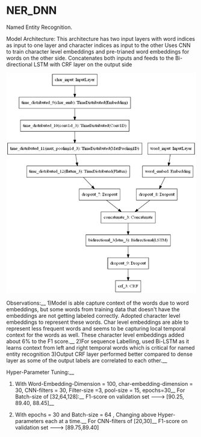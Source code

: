 # NER_DNN

Named Entity Recognition.

Model Architecture:
This architecture has two input layers with word indices as input to one layer and character indices as input to the other
Uses CNN to train character level embeddings and pre-trianed word embeddings for words on the other side.
Concatenates both inputs and feeds to the Bi-directional LSTM with CRF layer on the output side

![](arch.png)

Observations:__
1)Model is able capture context of the words due to word embeddings, but some words from training data that doesn't have the embeddings are not getting labeled correctly. Adopted character level embeddings to represent these words. Char level embeddings are able to represent less frequent words and seems to be capturing local temporal context for the words as well. These character level embeddings added about 6% to the F1 score.__
2)For sequence Labelling, used Bi-LSTM as it learns context from left and right temporal words which is critical for named entity recognition
3)Output CRF layer performed better compared to dense layer as some of the output labels are correlated to each other.__

Hyper-Parameter Tuning:__
1) With Word-Embedding-Dimension = 100, char-embedding-dimension = 30, CNN-filters =  30, Filter-size =3, pool-size = 15, epochs=30__
   For Batch-size of [32,64,128]:__
   F1-score on validation set --->  [90.25, 89.40, 88.45]__
   
2) With epochs = 30 and Batch-size = 64 , Changing above Hyper-parameters each at a time.__
   For CNN-filters of [20,30]__
   F1-score on validation set --->  [89.75,89.40]
   

